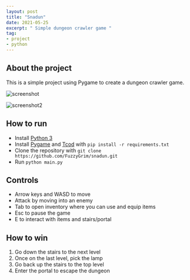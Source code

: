 ```yaml
---
layout: post
title: "Snadun"
date: 2021-05-25
excerpt: " Simple dungeon crawler game "
tag:
- project 
- python
---
```


## About the project

This is a simple project using Pygame to create a dungeon crawler game.

![screenshot](https://github.com/FuzzyGrim/snadun/blob/master/screenshots/screenshot.png)

![screenshot2](https://github.com/FuzzyGrim/snadun/blob/master/screenshots/screenshot2.png)

## How to run

* Install [Python 3](https://www.python.org/downloads/)
* Install [Pygame](https://www.pygame.org/news) and [Tcod](https://github.com/libtcod/python-tcod) with `pip install -r requirements.txt`
* Clone the repository with `git clone https://github.com/FuzzyGrim/snadun.git`
* Run `python main.py`

## Controls

* Arrow keys and WASD to move
* Attack by moving into an enemy
* Tab to open inventory where you can use and equip items
* Esc to pause the game
* E to interact with items and stairs/portal

## How to win

1. Go down the stairs to the next level
2. Once on the last level, pick the lamp
3. Go back up the stairs to the top level
4. Enter the portal to escape the dungeon
